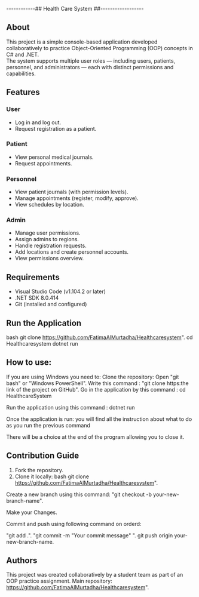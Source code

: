 ------------## Health Care System ##------------------


## About
This project is a simple console-based application developed collaboratively to practice Object-Oriented Programming (OOP) concepts in C# and .NET.  
The system supports multiple user roles — including users, patients, personnel, and administrators — each with distinct permissions and capabilities.

## Features

### User
- Log in and log out.
- Request registration as a patient.

### Patient
- View personal medical journals.
- Request appointments.

### Personnel
- View patient journals (with permission levels).
- Manage appointments (register, modify, approve).
- View schedules by location.

### Admin
- Manage user permissions.
- Assign admins to regions.
- Handle registration requests.
- Add locations and create personnel accounts.
- View permissions overview.

## Requirements
- Visual Studio Code (v1.104.2 or later)
- .NET SDK 8.0.414
- Git (installed and configured)

##  Run the Application
bash
git clone https://github.com/FatimaAlMurtadha/Healthcaresystem".
cd Healthcaresystem
dotnet run



## How to use:
If you are using Windows you need to:
Clone the repository:
Open "git bash" or "Windows PowerShell".
Write this command : "git clone https:the link of the project on GitHub".
Go in the application by this command : cd HealthcareSystem

Run the application using this command : dotnet run

Once the application is run: you will find all the instruction about what to do as you run the previous command

There will be a choice at the end of the program allowing you to close it.

## Contribution Guide
1. Fork the repository.
2. Clone it locally:
bash 
git clone https://github.com/FatimaAlMurtadha/Healthcaresystem".

Create a new branch using this command: "git checkout -b your-new-branch-name".

Make your Changes.

Commit and push using following command on orderd:

"git add .".
"git commit -m "Your commit message" ".
git push origin your-new-branch-name.

## Authors

This project was created collaboratively by a student team as part of an OOP practice assignment.
Main repository: https://github.com/FatimaAlMurtadha/Healthcaresystem".